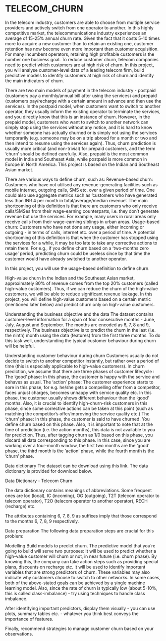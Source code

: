 # TELECOM_CHURN
In the telecom industry, customers are able to choose from multiple service providers and actively switch from one operator to another. In this highly competitive market, the telecommunications industry experiences an average of 15-25% annual churn rate. 
Given the fact that it costs 5-10 times more to acquire a new customer than to retain an existing one, customer retention has now become even more important than customer acquisition. For many incumbent operators, retaining high profitable customers is the number one business goal. 
To reduce customer churn, telecom companies need to predict which customers are at high risk of churn. In this project, you will analyse customer-level data of a leading telecom firm, build predictive models to identify customers at high risk of churn and identify the main indicators of churn.

There are two main models of payment in the telecom industry - postpaid (customers pay a monthly/annual bill after using the services) and prepaid (customers pay/recharge with a certain amount in advance and then use the services). 
In the postpaid model, when customers want to switch to another operator, they usually inform the existing operator to terminate the services, and you directly know that this is an instance of churn. 
However, in the prepaid model, customers who want to switch to another network can simply stop using the services without any notice, and it is hard to know whether someone has actually churned or is simply not using the services temporarily (e.g. someone may be on a trip abroad for a month or two and then intend to resume using the services again). 
Thus, churn prediction is usually more critical (and non-trivial) for prepaid customers, and the term ‘churn’ should be defined carefully.  Also, prepaid is the most common model in India and Southeast Asia, while postpaid is more common in Europe in North America. This project is based on the Indian and Southeast Asian market.

There are various ways to define churn, such as: Revenue-based churn: Customers who have not utilised any revenue-generating facilities such as mobile internet, outgoing calls, SMS etc. over a given period of time. One could also use aggregate metrics such as ‘customers who have generated less than INR 4 per month in total/average/median revenue’.
The main shortcoming of this definition is that there are customers who only receive calls/SMSes from their wage-earning counterparts, i.e. they don’t generate revenue but use the services. For example, many users in rural areas only receive calls from their wage-earning siblings in urban areas.
Usage-based churn: Customers who have not done any usage, either incoming or outgoing - in terms of calls, internet etc. over a period of time. A potential shortcoming of this definition is that when the customer has stopped using the services for a while, it may be too late to take any corrective actions to retain them. 
For e.g., if you define churn based on a ‘two-months zero usage’ period, predicting churn could be useless since by that time the customer would have already switched to another operator.

In this project, you will use the usage-based definition to define churn.

High-value churn
In the Indian and the Southeast Asian market, approximately 80% of revenue comes from the top 20% customers (called high-value customers). Thus, if we can reduce the churn of the high-value customers, we will be able to reduce significant revenue leakage.
In this project, you will define high-value customers based on a certain metric (mentioned later below) and predict churn only on high-value customers.

Understanding the business objective and the data
The dataset contains customer-level information for a span of four consecutive months - June, July, August and September. The months are encoded as 6, 7, 8 and 9, respectively. 
The business objective is to predict the churn in the last (i.e. the ninth) month using the data (features) from the first three months. To do this task well, understanding the typical customer behaviour during churn will be helpful.

 
Understanding customer behaviour during churn
Customers usually do not decide to switch to another competitor instantly, but rather over a period of time (this is especially applicable to high-value customers). In churn prediction, we assume that there are three phases of customer lifecycle :
The ‘good’ phase: In this phase, the customer is happy with the service and behaves as usual. The ‘action’ phase: The customer experience starts to sore in this phase, for e.g. he/she gets a compelling offer from a  competitor, faces unjust charges, becomes unhappy with service quality etc. 
In this phase, the customer usually shows different behaviour than the ‘good’ months. Also, it is crucial to identify high-churn-risk customers in this phase, since some corrective actions can be taken at this point (such as matching the competitor’s offer/improving the service quality etc.)
The ‘churn’ phase: In this phase, the customer is said to have churned. You define churn based on this phase. Also, it is important to note that at the time of prediction (i.e. the action months), this data is not available to you for prediction. 
Thus, after tagging churn as 1/0 based on this phase, you discard all data corresponding to this phase. In this case, since you are working over a four-month window, the first two months are the ‘good’ phase, the third month is the ‘action’ phase, while the fourth month is the ‘churn’ phase.

Data dictionary
The dataset can be download using this link. The data dictionary is provided for download below.

Data Dictionary - Telecom Churn

The data dictionary contains meanings of abbreviations. Some frequent ones are loc (local), IC (incoming), OG (outgoing), T2T (telecom operator to telecom operator), T2O (telecom operator to another operator), RECH (recharge) etc.

The attributes containing 6, 7, 8, 9 as suffixes imply that those correspond to the months 6, 7, 8, 9 respectively.

Data preparation
The following data preparation steps are crucial for this problem:


 

Modelling
Build models to predict churn. The predictive model that you’re going to build will serve two purposes: It will be used to predict whether a high-value customer will churn or not, in near future (i.e. churn phase). By knowing this, the company can take action steps such as providing special plans, discounts on recharge etc.
It will be used to identify important variables that are strong predictors of churn. These variables may also indicate why customers choose to switch to other networks.
In some cases, both of the above-stated goals can be achieved by a single machine learning model. Also, since the rate of churn is typically low (about 5-10%, this is called class-imbalance) - try using techniques to handle class imbalance. 


After identifying important predictors, display them visually - you can use plots, summary tables etc. - whatever you think best conveys the importance of features.


Finally, recommend strategies to manage customer churn based on your observations.
